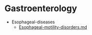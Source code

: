 
# Gastroenterology

- Esophageal-diseases
  - [Esophageal-motility-disorders.md](./Esophageal-motility-disorders.md)
